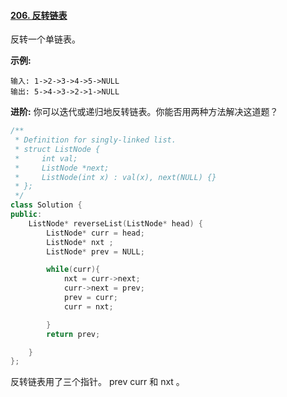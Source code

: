 #### [206. 反转链表](https://leetcode-cn.com/problems/reverse-linked-list/)

反转一个单链表。

**示例:**

```
输入: 1->2->3->4->5->NULL
输出: 5->4->3->2->1->NULL
```

**进阶:**
 你可以迭代或递归地反转链表。你能否用两种方法解决这道题？



```cpp
/**
 * Definition for singly-linked list.
 * struct ListNode {
 *     int val;
 *     ListNode *next;
 *     ListNode(int x) : val(x), next(NULL) {}
 * };
 */
class Solution {
public:
    ListNode* reverseList(ListNode* head) {
        ListNode* curr = head;
        ListNode* nxt ;
        ListNode* prev = NULL;

        while(curr){
            nxt = curr->next;
            curr->next = prev;
            prev = curr;
            curr = nxt;    

        }
        return prev;

    }
};
```



反转链表用了三个指针。 prev curr 和 nxt 。